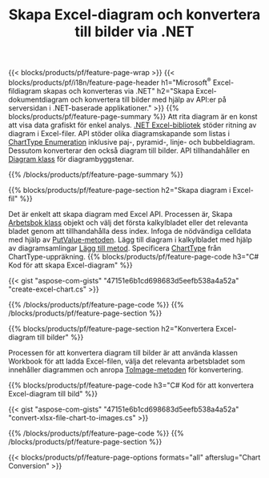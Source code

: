﻿---
title: Skapa Excel-diagram och konvertera till bilder via .NET
url: /sv/net/chart/
description: C# källkod för att rita och konvertera diagram eller diagram i Microsoft Excel med hjälp av .NET Library. 
---
{{< blocks/products/pf/feature-page-wrap >}}
{{< blocks/products/pf/i18n/feature-page-header h1="Microsoft<sup>&reg;</sup> Excel-fildiagram skapas och konverteras via .NET" h2="Skapa Excel-dokumentdiagram och konvertera till bilder med hjälp av API:er på serversidan i .NET-baserade applikationer." >}}
{{% blocks/products/pf/feature-page-summary %}}
Att rita diagram är en konst att visa data grafiskt för enkel analys. [.NET Excel-bibliotek](/cells/net/) stöder ritning av diagram i Excel-filer. API stöder olika diagramskapande som listas i [ChartType Enumeration](https://apireference.aspose.com/cells/net/aspose.cells.charts/charttype) inklusive paj-, pyramid-, linje- och bubbeldiagram. Dessutom konverterar den också diagram till bilder. API tillhandahåller en [Diagram klass](https://apireference.aspose.com/cells/net/aspose.cells.charts) för diagrambyggstenar.

{{% /blocks/products/pf/feature-page-summary %}}

{{% blocks/products/pf/feature-page-section h2="Skapa diagram i Excel-fil" %}}

Det är enkelt att skapa diagram med Excel API. Processen är, Skapa [Arbetsbok klass](https://apireference.aspose.com/cells/net/aspose.cells/workbook) objekt och välj det första kalkylbladet eller det relevanta bladet genom att tillhandahålla dess index. Infoga de nödvändiga celldata med hjälp av [PutValue-metoden](https://apireference.aspose.com/cells/net/aspose.cells/cell/methods/putvalue/index). Lägg till diagram i kalkylbladet med hjälp av diagramsamlingar [Lägg till metod](https://apireference.aspose.com/cells/net/aspose.cells.charts/chartcollection/methods/add). Specificera [ChartType](https://apireference.aspose.com/cells/net/aspose.cells.charts/charttype) från ChartType-uppräkning.
{{% blocks/products/pf/feature-page-code h3="C# Kod för att skapa Excel-diagram" %}}

{{< gist "aspose-com-gists" "47151e6b1cd698683d5eefb538a4a52a" "create-excel-chart.cs" >}}

{{% /blocks/products/pf/feature-page-code %}}
{{% /blocks/products/pf/feature-page-section %}}


{{% blocks/products/pf/feature-page-section h2="Konvertera Excel-diagram till bilder" %}}

Processen för att konvertera diagram till bilder är att använda klassen Workbook för att ladda Excel-filen, välja det relevanta arbetsbladet som innehåller diagrammen och anropa [ToImage-metoden](https://apireference.aspose.com/cells/net/aspose.cells.charts.chart/toimage/methods/7) för konvertering.

{{% blocks/products/pf/feature-page-code h3="C# Kod för att konvertera Excel-diagram till bild" %}}

{{< gist "aspose-com-gists" "47151e6b1cd698683d5eefb538a4a52a" "convert-xlsx-file-chart-to-images.cs" >}}

{{% /blocks/products/pf/feature-page-code %}}
{{% /blocks/products/pf/feature-page-section %}}

{{< blocks/products/pf/feature-page-options formats="all" afterslug="Chart Conversion" >}}
